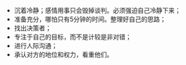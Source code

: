 - 沉着冷静；感情用事只会毁掉谈判。必须强迫自己冷静下来；
- 准备充分，哪怕只有5分钟的时间。整理好自己的思路；
- 找出决策者；
- 专注于自己的目标，而不是计较是非对错；
- 进行人际沟通；
- 承认对方的地位和权力，看重他们。